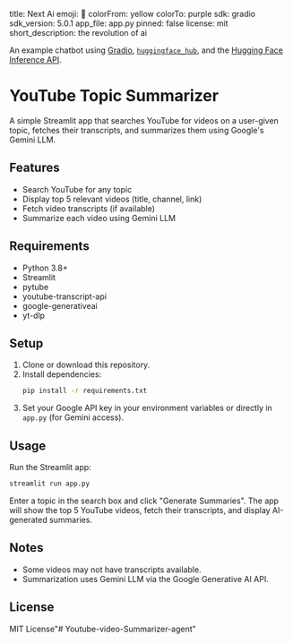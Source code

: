 title: Next Ai
emoji: 💬
colorFrom: yellow
colorTo: purple
sdk: gradio
sdk_version: 5.0.1
app_file: app.py
pinned: false
license: mit
short_description: the revolution of ai

An example chatbot using [Gradio](https://gradio.app), [`huggingface_hub`](https://huggingface.co/docs/huggingface_hub/v0.22.2/en/index), and the [Hugging Face Inference API](https://huggingface.co/docs/api-inference/index).
# YouTube Topic Summarizer

A simple Streamlit app that searches YouTube for videos on a user-given topic, fetches their transcripts, and summarizes them using Google's Gemini LLM.

## Features
- Search YouTube for any topic
- Display top 5 relevant videos (title, channel, link)
- Fetch video transcripts (if available)
- Summarize each video using Gemini LLM

## Requirements
- Python 3.8+
- Streamlit
- pytube
- youtube-transcript-api
- google-generativeai
- yt-dlp

## Setup
1. Clone or download this repository.
2. Install dependencies:
	```sh
	pip install -r requirements.txt
	```
3. Set your Google API key in your environment variables or directly in `app.py` (for Gemini access).

## Usage
Run the Streamlit app:
```sh
streamlit run app.py
```

Enter a topic in the search box and click "Generate Summaries". The app will show the top 5 YouTube videos, fetch their transcripts, and display AI-generated summaries.

## Notes
- Some videos may not have transcripts available.
- Summarization uses Gemini LLM via the Google Generative AI API.

## License
MIT License"# Youtube-video-Summarizer-agent" 
